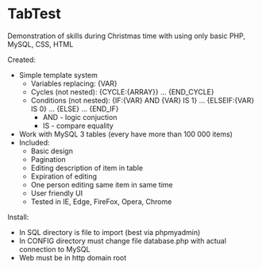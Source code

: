 # TabTest
Demonstration of skills during Christmas time with using only basic PHP, MySQL, CSS, HTML

Created:
* Simple template system 
  * Variables replacing: {VAR}
  * Cycles (not nested): {CYCLE:{ARRAY}} ... {END_CYCLE}
  * Conditions (not nested): {IF:{VAR} AND {VAR} IS 1} ... {ELSEIF:{VAR} IS 0} ... {ELSE} ... {END_IF}
    * AND - logic conjuction
    * IS - compare equality
* Work with MySQL 3 tables (every have more than 100 000 items)
* Included:
  * Basic design
  * Pagination
  * Editing description of item in table
  * Expiration of editing
  * One person editing same item in same time
  * User friendly UI
  * Tested in IE, Edge, FireFox, Opera, Chrome

Install:
* In SQL directory is file to import (best via phpmyadmin)
* In CONFIG directory must change file database.php with actual connection to MySQL
* Web must be in http domain root
